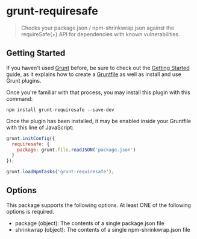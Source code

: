 # grunt-requiresafe
> Checks your package.json / npm-shrinkwrap.json against the requireSafe(+) API for dependencies with known vulnerabilities.


## Getting Started

If you haven't used [Grunt](http://gruntjs.com/) before, be sure to check out the [Getting Started](http://gruntjs.com/getting-started) guide, as it explains how to create a [Gruntfile](http://gruntjs.com/sample-gruntfile) as well as install and use Grunt plugins.

Once you're familiar with that process, you may install this plugin with this command:

```shell
npm install grunt-requiresafe --save-dev
```

Once the plugin has been installed, it may be enabled inside your Gruntfile with this line of JavaScript:

```js
grunt.initConfig({
  requiresafe: {
    package: grunt.file.readJSON('package.json')
  }
});

grunt.loadNpmTasks('grunt-requiresafe');
```

## Options
This package supports the following options. At least ONE of the following options is required.

- package (object): The contents of a single package.json file
- shrinkwrap (object): The contents of a single npm-shrinkwrap.json file



